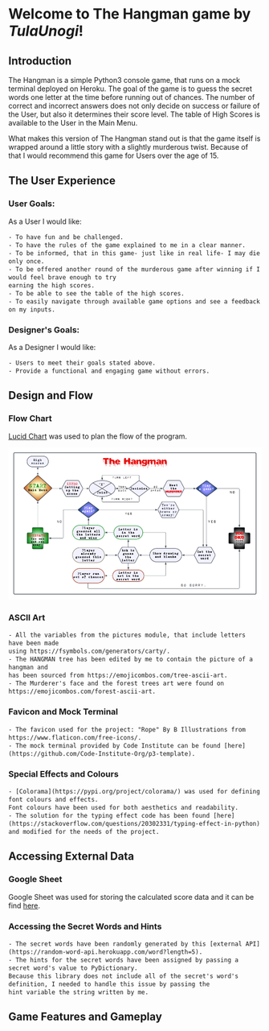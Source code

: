 
# Welcome to The Hangman game by *TulaUnogi*!


## Introduction

The Hangman is a simple Python3 console game, that runs on a mock terminal deployed on Heroku.
The goal of the game is to guess the secret words one letter at the time before running out of chances.
The number of correct and incorrect answers does not only decide on success or failure of the User,
but also it determines their score level. 
The table of High Scores is available to the User in the Main Menu.

What makes this version of The Hangman stand out is that the game itself is wrapped around a little story 
with a slightly murderous twist.
Because of that I would recommend this game for Users over the age of 15.


## The User Experience

### User Goals:

As a User I would like:

    - To have fun and be challenged.
    - To have the rules of the game explained to me in a clear manner.
    - To be informed, that in this game- just like in real life- I may die only once.
    - To be offered another round of the murderous game after winning if I would feel brave enough to try 
    earning the high scores.
    - To be able to see the table of the high scores.
    - To easily navigate through available game options and see a feedback on my inputs.

### Designer's Goals:

As a Designer I would like:

    - Users to meet their goals stated above.
    - Provide a functional and engaging game without errors.


## Design and Flow

### Flow Chart

[Lucid Chart](https://www.lucidchart.com/) was used to plan the flow of the program.

![The Game Flow Chart](assets/images/the_hangman_flowchart.webp)


### ASCII Art

    - All the variables from the pictures module, that include letters have been made
    using https://fsymbols.com/generators/carty/.
    - The HANGMAN tree has been edited by me to contain the picture of a hangman and 
    has been sourced from https://emojicombos.com/tree-ascii-art.
    - The Murderer's face and the forest trees art were found on https://emojicombos.com/forest-ascii-art.

### Favicon and Mock Terminal

    - The favicon used for the project: "Rope" By B Illustrations from https://www.flaticon.com/free-icons/.
    - The mock terminal provided by Code Institute can be found [here](https://github.com/Code-Institute-Org/p3-template).

### Special Effects and Colours

    - [Colorama](https://pypi.org/project/colorama/) was used for defining font colours and effects. 
    Font colours have been used for both aesthetics and readability.
    - The solution for the typing effect code has been found [here](https://stackoverflow.com/questions/20302331/typing-effect-in-python) and modified for the needs of the project.

## Accessing External Data

### Google Sheet

Google Sheet was used for storing the calculated score data and it can be find [here](https://docs.google.com/spreadsheets/d/1dIswjfnn0KsCHdXZsYwd5xdTFwGasn6Ln7dQAQRxcyQ/edit?usp=sharing).

### Accessing the Secret Words and Hints

    - The secret words have been randomly generated by this [external API](https://random-word-api.herokuapp.com/word?length=5).
    - The hints for the secret words have been assigned by passing a secret word's value to PyDictionary. 
    Because this library does not include all of the secret's word's definition, I needed to handle this issue by passing the 
    hint variable the string written by me.

## Game Features and Gameplay




